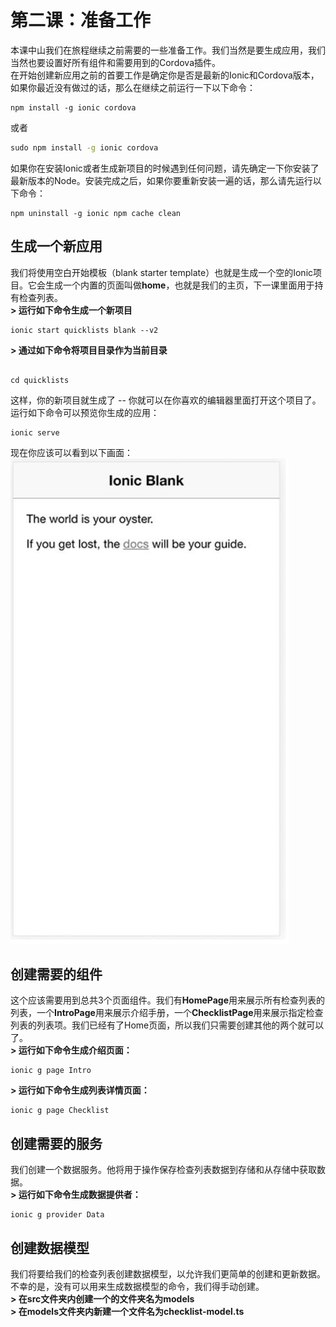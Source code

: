 # 第二课：准备工作
  
本课中山我们在旅程继续之前需要的一些准备工作。我们当然是要生成应用，我们当然也要设置好所有组件和需要用到的Cordova插件。  
在开始创建新应用之前的首要工作是确定你是否是最新的Ionic和Cordova版本，如果你最近没有做过的话，那么在继续之前运行一下以下命令：
```shell
npm install -g ionic cordova
```
或者
```cmd
sudo npm install -g ionic cordova
```
如果你在安装Ionic或者生成新项目的时候遇到任何问题，请先确定一下你安装了最新版本的Node。安装完成之后，如果你要重新安装一遍的话，那么请先运行以下命令：
```shell
npm uninstall -g ionic npm cache clean
```
  
## 生成一个新应用
我们将使用空白开始模板（blank starter template）也就是生成一个空的Ionic项目。它会生成一个内置的页面叫做**home**，也就是我们的主页，下一课里面用于持有检查列表。  
**> 运行如下命令生成一个新项目**  
```shell
ionic start quicklists blank --v2
```
**> 通过如下命令将项目目录作为当前目录**
```shell

cd quicklists
```
这样，你的新项目就生成了 -- 你就可以在你喜欢的编辑器里面打开这个项目了。运行如下命令可以预览你生成的应用：
```shell
ionic serve
```
现在你应该可以看到以下画面：  
![空白应用](/imgs/2.2.1.jpg)  
  
## 创建需要的组件
这个应该需要用到总共3个页面组件。我们有**HomePage**用来展示所有检查列表的列表，一个**IntroPage**用来展示介绍手册，一个**ChecklistPage**用来展示指定检查列表的列表项。我们已经有了Home页面，所以我们只需要创建其他的两个就可以了。  
**> 运行如下命令生成介绍页面：**  
```shell
ionic g page Intro
```
**> 运行如下命令生成列表详情页面：**  
```shell
ionic g page Checklist
```
  
## 创建需要的服务
我们创建一个数据服务。他将用于操作保存检查列表数据到存储和从存储中获取数据。  
**> 运行如下命令生成数据提供者：**  
```shell
ionic g provider Data
```
  
## 创建数据模型
我们将要给我们的检查列表创建数据模型，以允许我们更简单的创建和更新数据。不幸的是，没有可以用来生成数据模型的命令，我们得手动创建。  
**> 在src文件夹内创建一个的文件夹名为models**  
**> 在models文件夹内新建一个文件名为checklist-model.ts**